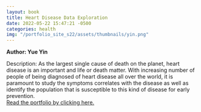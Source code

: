 ```yaml
---
layout: book
title: Heart Disease Data Exploration
date: 2022-05-22 15:47:21 -0500
categories: health
img: "/portfolio_site_s22/assets/thumbnails/yin.png"
---
```


<b>Author: Yue Yin</b>

Description: As the largest single cause of death on the planet, heart disease
is an important and life or death  matter. With increasing number of people of
being diagnosed of heart disease all over the world,  it is paramount to study
the symptoms correlates with the disease as well as identify the  population
that is susceptible to this kind of disease for early prevention.  
<a href="https://data-viz.it.wisc.edu/content/1ee7f02b-1c91-4110-8f7c-aa93137bd168">Read the portfolio by clicking here.</a>

[jekyll-docs]: https://jekyllrb.com/docs/home
[jekyll-gh]:   https://github.com/jekyll/jekyll
[jekyll-talk]: https://talk.jekyllrb.com/
